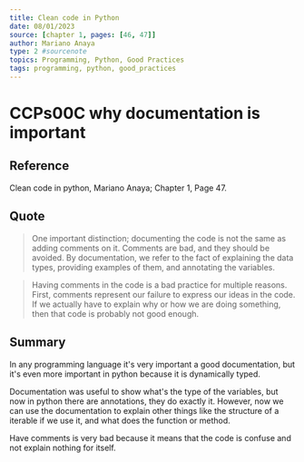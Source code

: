 ```yaml
---
title: Clean code in Python
date: 08/01/2023
source: [chapter 1, pages: [46, 47]]
author: Mariano Anaya
type: 2 #sourcenote
topics: Programming, Python, Good Practices
tags: programming, python, good_practices
---
```

# CCPs00C why documentation is important

## **Reference**
Clean code in python, Mariano Anaya; Chapter 1, Page 47.


## **Quote** 
> One important distinction; documenting the code is not the same as adding comments on it. Comments are bad, and they should be avoided. By documentation, we refer to the fact of explaining the data types, providing examples of them, and annotating the variables.

> Having comments in the code is a bad practice for multiple reasons. First, comments represent our failure to express our ideas in the code. If we actually have to explain why or how we are doing something, then that code is probably not good enough.

## **Summary**
In any programming language it's very important a good documentation, but it's even more important in python because it is dynamically typed.

Documentation was useful to show what's the type of the variables, but now in python there are annotations, they do exactly it. However, now we can use the documentation to explain other things like the structure of a iterable if we use it, and what does the function or method.

Have comments is very bad because it means that the code is confuse and not explain nothing for itself.


